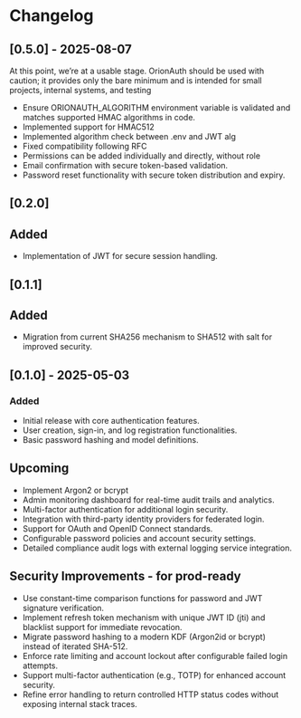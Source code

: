# Changelog

## [0.5.0] - 2025-08-07
At this point, we’re at a usable stage. OrionAuth should be used with caution;
it provides only the bare minimum and is intended for small projects, internal systems, and testing

- Ensure ORIONAUTH_ALGORITHM environment variable is validated and matches supported HMAC algorithms in code.
- Implemented support for HMAC512
- Implemented algorithm check between .env and JWT alg
- Fixed compatibility following RFC
- Permissions can be added individually and directly, without role
- Email confirmation with secure token-based validation.
- Password reset functionality with secure token distribution and expiry.


## [0.2.0]
## Added
- Implementation of JWT for secure session handling.

## [0.1.1]
## Added
- Migration from current SHA256 mechanism to SHA512 with salt for improved security.

## [0.1.0] - 2025-05-03
### Added
- Initial release with core authentication features.
- User creation, sign-in, and log registration functionalities.
- Basic password hashing and model definitions.

## Upcoming
- Implement Argon2 or bcrypt
- Admin monitoring dashboard for real-time audit trails and analytics.
- Multi-factor authentication for additional login security.
- Integration with third-party identity providers for federated login.
- Support for OAuth and OpenID Connect standards.
- Configurable password policies and account security settings.
- Detailed compliance audit logs with external logging service integration.

## Security Improvements - for prod-ready
- Use constant-time comparison functions for password and JWT signature verification.
- Implement refresh token mechanism with unique JWT ID (jti) and blacklist support for immediate revocation.
- Migrate password hashing to a modern KDF (Argon2id or bcrypt) instead of iterated SHA-512.
- Enforce rate limiting and account lockout after configurable failed login attempts.
- Support multi-factor authentication (e.g., TOTP) for enhanced account security.
- Refine error handling to return controlled HTTP status codes without exposing internal stack traces.